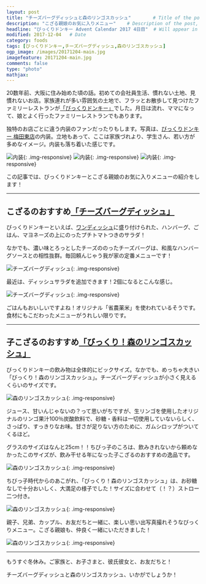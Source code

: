 ```yaml
---
layout: post
title: "チーズバーグディッシュと森のリンゴスカッシュ"        # Title of the post
description: "こざる親娘のお気に入りメニュー"    # Description of the post, used for Facebook Opengraph & Twitter
headline: "びっくりドンキー Advent Calendar 2017 4日目"  # Will appear in bold letters on top of the post
modified: 2017-12-04   # Date
category: foods
tags: [びっくりドンキー,チーズバーグディッシュ,森のリンゴスカッシュ]
ogp_image: /images/20171204-main.jpg
imagefeature: 20171204-main.jpg
comments: false
type: "photo"
mathjax:
---
```


20数年前、大阪に住み始めた頃の話。初めての会社員生活、慣れない土地、見慣れないお店。家族連れが多い雰囲気の土地で、フラッとお散歩して見つけたファミリーレストランが[「びっくりドンキー」](https://www.bikkuri-donkey.com/)でした。月日は流れ、ママになって、娘とよく行ったファミリーレストランでもあります。

独特のお店ごとに違う内装のファンだったりもします。写真は、[びっくりドンキー 梅田東店](https://www.bikkuri-donkey.com/shop/osaka/1720/)の内装。立地もあって、ここは家族づれより、学生さん、若い方が多めなイメージ。内装も落ち着いた感じです。

![内装](/images/20171204-interior01.jpg){: .img-responsive}
![内装](/images/20171204-interior02.jpg){: .img-responsive}
![内装](/images/20171204-interior03.jpg){: .img-responsive}

この記事では、びっくりドンキーとこざる親娘のお気に入りメニューの紹介をします！

<hr>

## こざるのおすすめ[「チーズバーグディッシュ」](https://www.bikkuri-donkey.com/menu/detail/3/)

びっくりドンキーといえば、[ワンディッシュ](https://www.bikkuri-donkey.com/menu/)に盛り付けられた、ハンバーグ、ごはん、マヨネーズの上にのったプチトマトつきのサラダ！

なかでも、濃い味とろっとしたチーズののったチーズバーグは、和風なハンバーグソースとの相性抜群。毎回頼んじゃう我が家の定番メニューです！

![チーズバーグディッシュ](/images/20171204-cheese01.jpg){: .img-responsive}

最近は、ディッシュサラダを追加できます！2個になるとこんな感じ。

![チーズバーグディッシュ](/images/20171204-cheese02.jpg){: .img-responsive}

ごはんもおいしいですよね！オリジナル「省農薬米」を使われているそうです。食材にもこだわったメニューがうれしい限りです。


<hr>

## 子こざるのおすすめ[「びっくり！森のリンゴスカッシュ」](https://www.bikkuri-donkey.com/menu/detail/259/)

びっくりドンキーの飲み物は全体的にビックサイズ。なかでも、めっちゃ大きい「びっくり！森のリンゴスカッシュ」。チーズバーグディッシュが小さく見えるくらいのサイズです。

![森のリンゴスカッシュ](/images/20171204-apple02.jpg){: .img-responsive}

ジュース、甘いんじゃないの？って思いがちですが、生リンゴを使用したオリジナルのリンゴ果汁100％炭酸飲料で、砂糖・香料は一切使用していないらしく、さっぱり、すっきりなお味。甘さが足りない方のために、ガムシロップがついてくるほど。

グラスのサイズはなんと25cm！！ちびっ子のころは、飲みきれないから頼めなかったこのサイズが、飲み干せる年になった子こざるのおすすめの逸品です。

![森のリンゴスカッシュ](/images/20171204-apple01.jpg){: .img-responsive}

ちびっ子時代からのあこがれ、「びっくり！森のリンゴスカッシュ」は、お砂糖なしで十分おいしく、大満足の様子でした！サイズに合わせて（！？）ストロー二つ付き。

![森のリンゴスカッシュ](/images/20171204-apple03.jpg){: .img-responsive}

親子、兄弟、カップル、お友だちと一緒に、楽しい思い出写真撮れそうなびっくりメニュー。こざる親娘も、仲良く一緒にいただきました！

![森のリンゴスカッシュ](/images/20171204-apple04.jpg){: .img-responsive}

<hr>

もうすぐ冬休み。ご家族と、お子さまと、彼氏彼女と、お友だちと！

チーズバーグディッシュと森のリンゴスカッシュ、いかがでしょうか！



